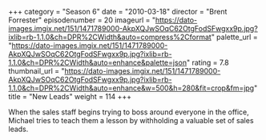+++
category = "Season 6"
date = "2010-03-18"
director = "Brent Forrester"
episodenumber = 20
imageurl = "https://dato-images.imgix.net/151/1471789000-AkpXQJwSOqC62OtgFodSFwgxx9p.jpg?ixlib=rb-1.1.0&ch=DPR%2CWidth&auto=compress%2Cformat"
palette_url = "https://dato-images.imgix.net/151/1471789000-AkpXQJwSOqC62OtgFodSFwgxx9p.jpg?ixlib=rb-1.1.0&ch=DPR%2CWidth&auto=enhance&palette=json"
rating = 7.8
thumbnail_url = "https://dato-images.imgix.net/151/1471789000-AkpXQJwSOqC62OtgFodSFwgxx9p.jpg?ixlib=rb-1.1.0&ch=DPR%2CWidth&auto=enhance&w=500&h=280&fit=crop&fm=jpg"
title = "New Leads"
weight = 114
+++

When the sales staff begins trying to boss around everyone in the office, Michael tries to teach them a lesson by withholding a valuable set of sales leads.